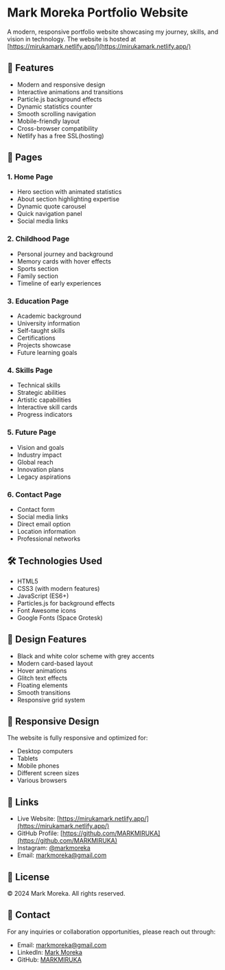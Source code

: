 # Mark Moreka Portfolio Website

A modern, responsive portfolio website showcasing my journey, skills, and vision in technology. The website is hosted at [https://mirukamark.netlify.app/](https://mirukamark.netlify.app/)

## 🌟 Features

- Modern and responsive design
- Interactive animations and transitions
- Particle.js background effects
- Dynamic statistics counter
- Smooth scrolling navigation
- Mobile-friendly layout
- Cross-browser compatibility
- Netlify has a free SSL(hosting)

## 📱 Pages

### 1. Home Page
- Hero section with animated statistics
- About section highlighting expertise
- Dynamic quote carousel
- Quick navigation panel
- Social media links

### 2. Childhood Page
- Personal journey and background
- Memory cards with hover effects
- Sports section
- Family section
- Timeline of early experiences

### 3. Education Page
- Academic background
- University information
- Self-taught skills
- Certifications
- Projects showcase
- Future learning goals

### 4. Skills Page
- Technical skills
- Strategic abilities
- Artistic capabilities
- Interactive skill cards
- Progress indicators

### 5. Future Page
- Vision and goals
- Industry impact
- Global reach
- Innovation plans
- Legacy aspirations

### 6. Contact Page
- Contact form
- Social media links
- Direct email option
- Location information
- Professional networks

## 🛠️ Technologies Used

- HTML5
- CSS3 (with modern features)
- JavaScript (ES6+)
- Particles.js for background effects
- Font Awesome icons
- Google Fonts (Space Grotesk)

## 🎨 Design Features

- Black and white color scheme with grey accents
- Modern card-based layout
- Hover animations
- Glitch text effects
- Floating elements
- Smooth transitions
- Responsive grid system

## 📱 Responsive Design

The website is fully responsive and optimized for:
- Desktop computers
- Tablets
- Mobile phones
- Different screen sizes
- Various browsers

## 🔗 Links

- Live Website: [https://mirukamark.netlify.app/](https://mirukamark.netlify.app/)
- GitHub Profile: [https://github.com/MARKMIRUKA](https://github.com/MARKMIRUKA)
- Instagram: [@markmoreka](https://instagram.com/markmoreka)
- Email: markmoreka@gmail.com

## 📄 License

© 2024 Mark Moreka. All rights reserved.

## 🤝 Contact

For any inquiries or collaboration opportunities, please reach out through:
- Email: markmoreka@gmail.com
- LinkedIn: [Mark Moreka](https://linkedin.com/in/markmoreka)
- GitHub: [MARKMIRUKA](https://github.com/MARKMIRUKA) 
